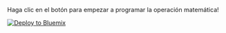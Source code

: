Haga clic en el botón para empezar a programar la operación matemática!

[![Deploy to Bluemix](https://bluemix.net/deploy/button.png)](https://bluemix.net/deploy?repository=https://github.com/drugem/operacionmatematica)
